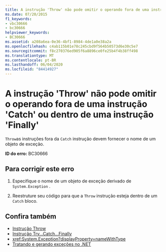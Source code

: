 ```yaml
---
title: A instrução 'Throw' não pode omitir o operando fora de uma instrução 'Catch' ou dentro de uma instrução 'Finally'
ms.date: 07/20/2015
f1_keywords:
- vbc30666
- bc30666
helpviewer_keywords:
- BC30666
ms.assetid: a208a6ea-0e36-4bf1-8984-4de1a0e38a2a
ms.openlocfilehash: c4ab115b01e78c245cbd9f564b50573d6e30c5e7
ms.sourcegitcommit: f8c270376ed905f6a8896ce0fe25b4f4b38ff498
ms.translationtype: MT
ms.contentlocale: pt-BR
ms.lasthandoff: 06/04/2020
ms.locfileid: "84414927"
---
```

# <a name="throw-statement-cannot-omit-operand-outside-a-catch-statement-or-inside-a-finally-statement"></a>A instrução 'Throw' não pode omitir o operando fora de uma instrução 'Catch' ou dentro de uma instrução 'Finally'
`Throw`as instruções fora da `Catch` instrução devem fornecer o nome de um objeto de exceção.  
  
 **ID do erro:** BC30666  
  
## <a name="to-correct-this-error"></a>Para corrigir este erro  
  
1. Especifique o nome de um objeto de exceção derivado de `System.Exception` .  
  
2. Reestruture seu código para que a `Throw` instrução esteja dentro de um `Catch` bloco.  
  
## <a name="see-also"></a>Confira também

- [Instrução Throw](../language-reference/statements/throw-statement.md)
- [Instrução Try...Catch...Finally](../language-reference/statements/try-catch-finally-statement.md)
- <xref:System.Exception?displayProperty=nameWithType>
- [Tratando e gerando exceções no .NET](../../standard/exceptions/index.md)
